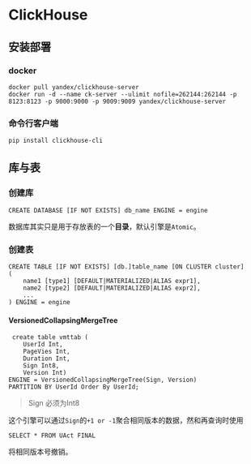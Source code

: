 # ClickHouse

## 安装部署

### docker

```
docker pull yandex/clickhouse-server
docker run -d --name ck-server --ulimit nofile=262144:262144 -p 8123:8123 -p 9000:9000 -p 9009:9009 yandex/clickhouse-server
```

### 命令行客户端

```bash
pip install clickhouse-cli
```

## 库与表

### 创建库

```
CREATE DATABASE [IF NOT EXISTS] db_name ENGINE = engine
```

数据库其实只是用于存放表的一个**目录**，默认引擎是`Atomic`。

### 创建表

```
CREATE TABLE [IF NOT EXISTS] [db.]table_name [ON CLUSTER cluster]
(
    name1 [type1] [DEFAULT|MATERIALIZED|ALIAS expr1],
    name2 [type2] [DEFAULT|MATERIALIZED|ALIAS expr2],
    ...
) ENGINE = engine
```

#### VersionedCollapsingMergeTree

```
 create table vmttab (
    UserId Int,
    PageVies Int,
    Duration Int,
    Sign Int8,
    Version Int)
ENGINE = VersionedCollapsingMergeTree(Sign, Version)
PARTITION BY UserId Order By UserId;
```

> Sign 必须为Int8

这个引擎可以通过`Sign`的`+1 or -1`聚合相同版本的数据，然和再查询时使用

```
SELECT * FROM UAct FINAL
```
将相同版本号撤销。